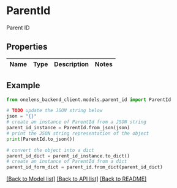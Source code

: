 # ParentId

Parent ID

## Properties

Name | Type | Description | Notes
------------ | ------------- | ------------- | -------------

## Example

```python
from onelens_backend_client.models.parent_id import ParentId

# TODO update the JSON string below
json = "{}"
# create an instance of ParentId from a JSON string
parent_id_instance = ParentId.from_json(json)
# print the JSON string representation of the object
print(ParentId.to_json())

# convert the object into a dict
parent_id_dict = parent_id_instance.to_dict()
# create an instance of ParentId from a dict
parent_id_form_dict = parent_id.from_dict(parent_id_dict)
```
[[Back to Model list]](../README.md#documentation-for-models) [[Back to API list]](../README.md#documentation-for-api-endpoints) [[Back to README]](../README.md)


